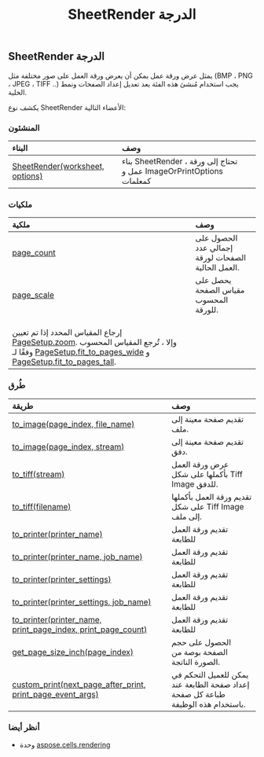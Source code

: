 ﻿---
title: SheetRender الدرجة
second_title: Aspose.Cells for Python via .NET API المراجع
description:
type: docs
weight: 100
url: /ar/python-net/aspose.cells.rendering/sheetrender/
is_root: false
---
##  SheetRender الدرجة
يمثل عرض ورقة عمل يمكن أن يعرض ورقة العمل على صور مختلفة مثل (BMP ، PNG ، JPEG ، TIFF ..)
يجب استخدام مُنشئ هذه الفئة بعد تعديل إعداد الصفحات ونمط الخلية.



يكشف نوع SheetRender الأعضاء التالية:

###  المنشئون
| البناء| وصف|
| :- | :- |
| [SheetRender(worksheet, options)](/cells/ar/python-net/aspose.cells.rendering/sheetrender/__init__/#Worksheet-ImageOrPrintOptions) | بناء SheetRender ، تحتاج إلى ورقة عمل و ImageOrPrintOptions كمعلمات|


###  ملكيات
| ملكية| وصف|
| :- | :- |
| [page_count](/cells/ar/python-net/aspose.cells.rendering/sheetrender/page_count) | الحصول على إجمالي عدد الصفحات لورقة العمل الحالية.|
| [page_scale](/cells/ar/python-net/aspose.cells.rendering/sheetrender/page_scale) | يحصل على مقياس الصفحة المحسوب للورقة.<br/> إرجاع المقياس المحدد إذا تم تعيين [PageSetup.zoom](/cells/ar/python-net/aspose.cells/pagesetup#zoom). وإلا ، تُرجع المقياس المحسوب وفقًا لـ [PageSetup.fit_to_pages_wide](/cells/ar/python-net/aspose.cells/pagesetup#fit_to_pages_wide) و [PageSetup.fit_to_pages_tall](/cells/ar/python-net/aspose.cells/pagesetup#fit_to_pages_tall).|


###  طُرق
| طريقة| وصف|
| :- | :- |
| [to_image(page_index, file_name)](/cells/ar/python-net/aspose.cells.rendering/sheetrender/to_image/#int-str) | تقديم صفحة معينة إلى ملف.|
| [to_image(page_index, stream)](/cells/ar/python-net/aspose.cells.rendering/sheetrender/to_image/#int-io.RawIOBase) | تقديم صفحة معينة إلى دفق.|
| [to_tiff(stream)](/cells/ar/python-net/aspose.cells.rendering/sheetrender/to_tiff/#io.RawIOBase) | عرض ورقة العمل بأكملها على شكل Tiff Image للدفق.|
| [to_tiff(filename)](/cells/ar/python-net/aspose.cells.rendering/sheetrender/to_tiff/#str) | تقديم ورقة العمل بأكملها على شكل Tiff Image إلى ملف.|
| [to_printer(printer_name)](/cells/ar/python-net/aspose.cells.rendering/sheetrender/to_printer/#str) | تقديم ورقة العمل للطابعة|
| [to_printer(printer_name, job_name)](/cells/ar/python-net/aspose.cells.rendering/sheetrender/to_printer/#str-str) | تقديم ورقة العمل للطابعة|
| [to_printer(printer_settings)](/cells/ar/python-net/aspose.cells.rendering/sheetrender/to_printer/#aspose.pydrawing.printing.PrinterSettings) | تقديم ورقة العمل للطابعة|
| [to_printer(printer_settings, job_name)](/cells/ar/python-net/aspose.cells.rendering/sheetrender/to_printer/#aspose.pydrawing.printing.PrinterSettings-str) | تقديم ورقة العمل للطابعة|
| [to_printer(printer_name, print_page_index, print_page_count)](/cells/ar/python-net/aspose.cells.rendering/sheetrender/to_printer/#str-int-int) | تقديم ورقة العمل للطابعة|
| [get_page_size_inch(page_index)](/cells/ar/python-net/aspose.cells.rendering/sheetrender/get_page_size_inch/#int) | الحصول على حجم الصفحة بوصة من الصورة الناتجة.|
| [custom_print(next_page_after_print, print_page_event_args)](/cells/ar/python-net/aspose.cells.rendering/sheetrender/custom_print/#bool-aspose.pydrawing.printing.PrintPageEventArgs) | يمكن للعميل التحكم في إعداد صفحة الطابعة عند طباعة كل صفحة باستخدام هذه الوظيفة.|



###  أنظر أيضا
* وحدة [aspose.cells.rendering](..)

